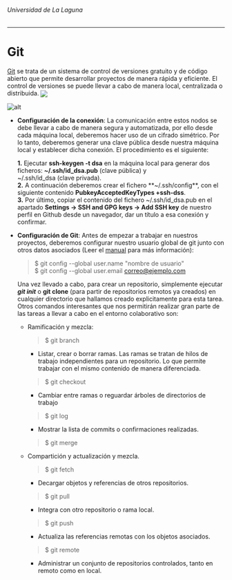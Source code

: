 ###### _Universidad de La Laguna_

---

# Git

[Git](https://git-scm.com/) se trata de un sistema de control de versiones gratuito y de código abierto que permite desarrollar proyectos de manera rápida y eficiente. El control de versiones se puede llevar a cabo de manera local, centralizada o distribuida.
[<img align="center" src="http://www.google.com.au/images/nav_logo7.png">](http://google.com.au/)

![alt](http://invistruct.com/wp-content/uploads/2012/08/centralized-vc.png)

* **Configuración de la conexión**: La comunicación entre estos nodos se debe llevar a cabo de manera segura y automatizada, por ello desde cada máquina local, deberemos hacer uso de un cifrado simétrico. Por lo tanto, deberemos generar una clave pública desde nuestra máquina local y establecer dicha conexión. El procedimiento es el siguiente:

  **1.** Ejecutar **ssh-keygen -t dsa** en la máquina           local para generar dos ficheros: **~/.ssh/id\_dsa.pub** \(clave pública\) y  
  ~/.ssh/id\_dsa \(clave privada\).  
    **2.** A continuación deberemos crear el fichero **~/.ssh/config**, con el siguiente contenido **PubkeyAcceptedKeyTypes +ssh-dss**.  
    **3.** Por último, copiar el contenido del fichero ~/.ssh/id\_dsa.pub en el apartado **Settings -&gt; SSH and GPG keys -&gt; Add SSH key** de nuestro perfil en Github desde un navegador, dar un título a esa conexión y confirmar.

* **Configuración de Git**: Antes de empezar a trabajar en nuestros proyectos, deberemos configurar nuestro usuario global de git junto con otros datos asociados \(Leer el [manual](https://git-scm.com/book/en/v2/Customizing-Git-Git-Configuration) para más información\):

  > $ git config --global user.name "nombre de usuario"  
  > $ git config --global user.email correo@ejemplo.com

  Una vez llevado a cabo, para crear un repositorio, simplemente ejecutar _**git init**_ o **git clone** \(para partir de repositorios remotos ya creados\) en cualquier directorio que hallamos creado explicitamente para esta tarea.  
    Otros comandos interesantes que nos permitirán realizar gran parte de las tareas a llevar a cabo en el entorno colaborativo son:

  * Ramificación y mezcla:

    > $ git branch

    * Listar, crear o borrar ramas. Las ramas se tratan de hilos de trabajo independientes para un repositorio. Lo que permite trabajar con el mismo contenido de manera diferenciada.

    > $ git checkout

    * Cambiar entre ramas o reguardar árboles de directorios de trabajo

    > $ git log

    * Mostrar la lista de commits o confirmaciones realizadas.

    > $ git merge

  * Compartición y actualización y mezcla.

    > $ git fetch

    * Decargar objetos y referencias de otros repositorios.

    > $ git pull

    * Integra con otro repositorio o rama local.

    > $ git push

    * Actualiza las referencias remotas  con los objetos asociados. 

    > $ git remote

    * Administrar un conjunto de repositorios controlados, tanto en remoto como en local.



